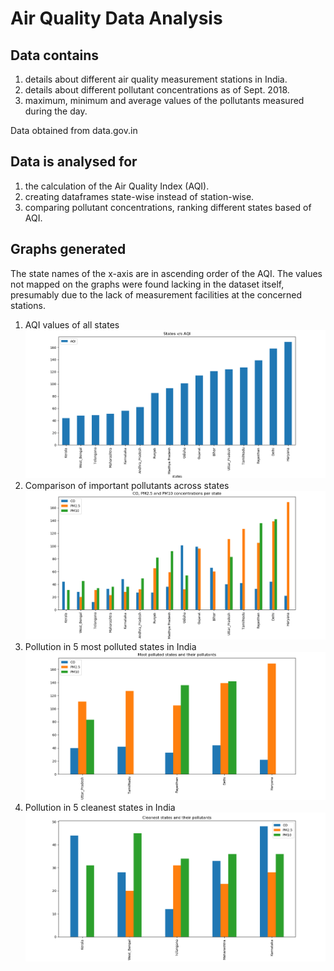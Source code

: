# Air Quality Data Analysis

## Data contains 
1. details about different air quality measurement stations in India.
2. details about different pollutant concentrations as of Sept. 2018.
3. maximum, minimum and average values of the pollutants measured during the day. 

Data obtained from data.gov.in

## Data is analysed for 
1. the calculation of the Air Quality Index (AQI).
2. creating dataframes state-wise instead of station-wise.
3. comparing pollutant concentrations, ranking different states based of AQI. 

## Graphs generated
The state names of the x-axis are in ascending order of the AQI. The values not mapped on the graphs were found lacking in the dataset itself, presumably due to the lack of measurement facilities at the concerned stations.

1. AQI values of all states
![alt text](https://github.com/codeaway23/air-quality-data-analysis/blob/master/plots/states_vs_AQI.png)
2. Comparison of important pollutants across states
![alt text](https://github.com/codeaway23/air-quality-data-analysis/blob/master/plots/key_pollutants.png)
3. Pollution in 5 most polluted states in India
![alt text](https://github.com/codeaway23/air-quality-data-analysis/blob/master/plots/most_polluted_states.png)
4. Pollution in 5 cleanest states in India
![alt text](https://github.com/codeaway23/air-quality-data-analysis/blob/master/plots/cleanest_states.png)


